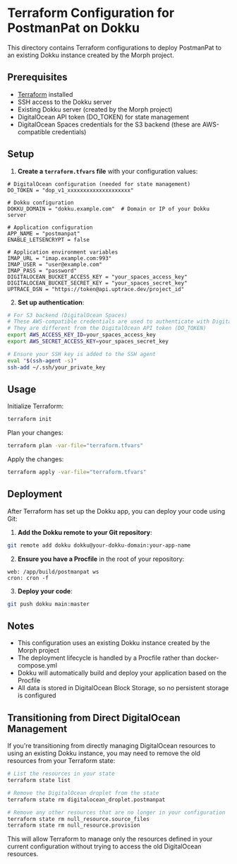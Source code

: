 # Terraform Configuration for PostmanPat on Dokku

This directory contains Terraform configurations to deploy PostmanPat to an existing Dokku instance created by the Morph project.

## Prerequisites

- [Terraform](https://www.terraform.io/downloads.html) installed
- SSH access to the Dokku server
- Existing Dokku server (created by the Morph project)
- DigitalOcean API token (DO_TOKEN) for state management
- DigitalOcean Spaces credentials for the S3 backend (these are AWS-compatible credentials)

## Setup

1. **Create a `terraform.tfvars` file** with your configuration values:

```
# DigitalOcean configuration (needed for state management)
DO_TOKEN = "dop_v1_xxxxxxxxxxxxxxxxxxxx"

# Dokku configuration
DOKKU_DOMAIN = "dokku.example.com"  # Domain or IP of your Dokku server

# Application configuration
APP_NAME = "postmanpat"
ENABLE_LETSENCRYPT = false

# Application environment variables
IMAP_URL = "imap.example.com:993"
IMAP_USER = "user@example.com"
IMAP_PASS = "password"
DIGITALOCEAN_BUCKET_ACCESS_KEY = "your_spaces_access_key"
DIGITALOCEAN_BUCKET_SECRET_KEY = "your_spaces_secret_key"
UPTRACE_DSN = "https://token@api.uptrace.dev/project_id"
```

2. **Set up authentication**:

```bash
# For S3 backend (DigitalOcean Spaces)
# These AWS-compatible credentials are used to authenticate with DigitalOcean Spaces
# They are different from the DigitalOcean API token (DO_TOKEN)
export AWS_ACCESS_KEY_ID=your_spaces_access_key
export AWS_SECRET_ACCESS_KEY=your_spaces_secret_key

# Ensure your SSH key is added to the SSH agent
eval "$(ssh-agent -s)"
ssh-add ~/.ssh/your_private_key
```

## Usage

Initialize Terraform:

```bash
terraform init
```

Plan your changes:

```bash
terraform plan -var-file="terraform.tfvars"
```

Apply the changes:

```bash
terraform apply -var-file="terraform.tfvars"
```

## Deployment

After Terraform has set up the Dokku app, you can deploy your code using Git:

1. **Add the Dokku remote to your Git repository**:

```bash
git remote add dokku dokku@your-dokku-domain:your-app-name
```

2. **Ensure you have a Procfile** in the root of your repository:

```
web: /app/build/postmanpat ws
cron: cron -f
```

3. **Deploy your code**:

```bash
git push dokku main:master
```

## Notes

- This configuration uses an existing Dokku instance created by the Morph project
- The deployment lifecycle is handled by a Procfile rather than docker-compose.yml
- Dokku will automatically build and deploy your application based on the Procfile
- All data is stored in DigitalOcean Block Storage, so no persistent storage is configured

## Transitioning from Direct DigitalOcean Management

If you're transitioning from directly managing DigitalOcean resources to using an existing Dokku instance, you may need to remove the old resources from your Terraform state:

```bash
# List the resources in your state
terraform state list

# Remove the DigitalOcean droplet from the state
terraform state rm digitalocean_droplet.postmanpat

# Remove any other resources that are no longer in your configuration
terraform state rm null_resource.source_files
terraform state rm null_resource.provision
```

This will allow Terraform to manage only the resources defined in your current configuration without trying to access the old DigitalOcean resources.
